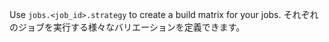 Use `jobs.<job_id>.strategy` to create a build matrix for your jobs. それぞれのジョブを実行する様々なバリエーションを定義できます。